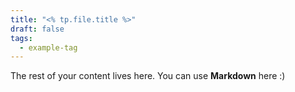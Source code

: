 ```yaml
---
title: "<% tp.file.title %>"
draft: false
tags:
  - example-tag
---
```


The rest of your content lives here. You can use **Markdown** here :)
